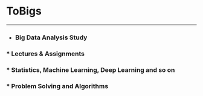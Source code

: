 # ToBigs

---

* ### Big Data Analysis Study

### * Lectures & Assignments  

### * Statistics, Machine Learning, Deep Learning and so on

### * Problem Solving and Algorithms
